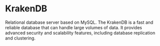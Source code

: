 # KrakenDB
Relational database server based on MySQL. The KrakenDB is a fast and reliable database that can handle large volumes of data. It provides advanced security and scalability features, including database replication and clustering.
